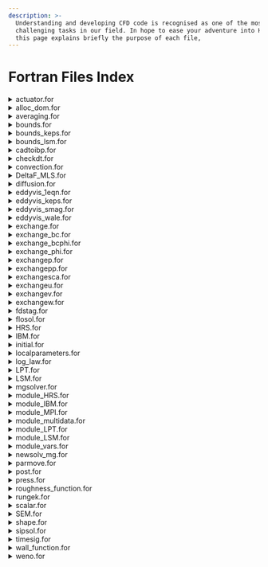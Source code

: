 ```yaml
---
description: >-
  Understanding and developing CFD code is recognised as one of the most
  challenging tasks in our field. In hope to ease your adventure into Hyd code
  this page explains briefly the purpose of each file,
---
```


# Fortran Files Index

<details>

<summary>actuator.for</summary>

_**Purpose:**_ Computational method to represent an array of turbines for a lower cost.

_**Difficulty:**_ Hard | _**The user change likelihood:**_ Unlikely

_**Subroutines:**_

* act\_line\_vatt\_geom
* act\_line\_vatt
* act\_line\_geom
* actuatorline\_initial
* actuatorline
* actuatorline\_FEM

</details>

<details>

<summary>alloc_dom.for</summary>

_**Purpose:**_ Create the computational domain based on infodom.cin and mdmap.cin.

_**Difficulty:**_ Medium | _**The user change likelihood:**_ Very Unlikely

_**Subroutines:**_

* alloc\_dom
* read\_mdmap
* read\_infodom
* datainfo

</details>

<details>

<summary>averaging.for</summary>

_**Purpose:**_ Average all the flow field variables.

_**Difficulty:**_ Easy | _**The user change likelihood:**_ Unlikely

_**Subroutines:**_

* update\_mean
* add\_noise

</details>

<details>

<summary>bounds.for</summary>

_**Purpose:**_ Specific boundary conditions are applied to the flow field.

_**Difficulty:**_ Easy | _**The user change likelihood:**_ Very Likely

_**Subroutines:**_

* boundu
* boundv
* boundw
* boundcoeff

</details>

<details>

<summary>bounds_keps.for</summary>

_**Purpose:**_ Specify boundary conditions for RANS simulations.

_**Difficulty:**_ Easy | _**The user change likelihood:**_ Unlikely

_**Subroutines:**_

* boundksgs
* boundeps

</details>

<details>

<summary>bounds_lsm.for</summary>

_**Purpose:**_ Specify the boundary conditions for LSM simulations.

_**Difficulty:**_ Medium | _**The user change likelihood:**_ Likely

_**Subroutines:**_

* bound\_lsm

</details>

<details>

<summary>cadtoibp.for</summary>

_**Purpose:**_ Transform GMsh (.msh) or CAD (.STEP) into Hydro3D geometric file.

_**Difficulty:**_ High | _**The user change likelihood:**_ Very Unlikely

_**Subroutines:**_

* cadtoibps
* create\_gmsh\_file
* octree\_cmshtoibps
* read\_gmsh\_geometry
* octree\_domain
* octmesh\_export
* ibps\_removal
* geom\_export

</details>

<details>

<summary>checkdt.for</summary>

_**Purpose:**_ Check the CFL and adapt the time step size if set up as variable in control.cin

_**Difficulty:**_ Medium | _**The user change likelihood:**_ Very Unlikely

_**Subroutines:**_

* checkdt

</details>

<details>

<summary>convection.for</summary>

_**Purpose:**_ Numerical discretization of the convection term N-S.

_**Difficulty:**_ Medium | _**The user change likelihood:**_ Very Unlikely

_**Subroutines:**_

* convection

</details>

<details>

<summary>DeltaF_MLS.for</summary>

_**Purpose:**_ Calculate the delta interpolation function to couple Lagrangian points and the Eulerian mesh.

_**Difficulty:**_ Medium | _**The user change likelihood:**_ Very Unlikely

_**Subroutines:**_

* shapefunction\_mls
* kerneltododer
* forma3dder
* Back\_Substitution

</details>

<details>

<summary>diffusion.for</summary>

_**Purpose:**_ Numerical discretization of the diffusion term N-S.

_**Difficulty:**_ Medium | _**The user change likelihood:**_ Very Unlikely

_**Subroutines:**_

* diffusion

</details>

<details>

<summary>eddyvis_1eqn.for</summary>

_**Purpose:**_ Calculate the SGS viscosity created by the turbulence lower than the filter. Using the one-equation.

_**Difficulty:**_ Medium | _**The user change likelihood:**_ Very Unlikely

_**Subroutines:**_

* eddyv\_1eqn

</details>

<details>

<summary>eddyvis_keps.for</summary>

_**Purpose:**_ Calculate the SGS viscosity created by the turbulence lower than the filter. For RANS.

_**Difficulty:**_ Medium | _**The user change likelihood:**_ Very Unlikely

_**Subroutines:**_

* eddyv\_keps
* eddyv\_k
* eddyv\_eps

</details>

<details>

<summary>eddyvis_smag.for</summary>

_**Purpose:**_ Calculate the SGS viscosity created by the turbulence lower than the filter. Using the Smagorosky equation.

_**Difficulty:**_ Medium | _**The user change likelihood:**_ Very Unlikely

_**Subroutines:**_

* eddyv\_smag
* tauw\_noslip

</details>

<details>

<summary>eddyvis_wale.for</summary>

_**Purpose:**_ Calculate the SGS viscosity created by the turbulence lower than the filter. Using the WALE algorithm.

_**Difficulty:**_ Medium | _**The user change likelihood:**_ Very Unlikely

_**Subroutines:**_

* eddyv\_wale

</details>

<details>

<summary>exchange.for</summary>

_**Purpose:**_ Menu to select the variable to exchange between the ghost-cell using MPI.

_**Difficulty:**_ Medium | _**The user change likelihood:**_ Unlikely

_**Subroutines:**_

* exchange
* exchangesmlvl

</details>

<details>

<summary>exchange_bc.for</summary>

_**Purpose:**_ Used for periodic boundaries to exchange data between the inlet and outlet of the main domain.

_**Difficulty:**_ High | _**The user change likelihood:**_ Very Unlikely

_**Subroutines:**_

* exchange\_bc

</details>

<details>

<summary>exchange_bcphi.for</summary>

_**Purpose:**_ Used for periodic boundaries to exchange free-surface data between the inlet and outlet of the main domain.

_**Difficulty:**_ High | _**The user change likelihood:**_ Very Unlikely

_**Subroutines:**_

* exchange\_bcphi

</details>

<details>

<summary>exchange_phi.for</summary>

_**Purpose:**_ Exchange the phi variable (free-surface) between the neighbouring subdomain ghost-cells using the MPI.

_**Difficulty:**_ High | _**The user change likelihood:**_ Very Unlikely

_**Subroutines:**_

* exchange\_phi

</details>

<details>

<summary>exchangep.for</summary>

_**Purpose:**_ Exchange the p variable (pressure) between the neighbouring subdomain ghost-cells using the MPI.

_**Difficulty:**_ High | _**The user change likelihood:**_ Very Unlikely

_**Subroutines:**_

* exchangep

</details>

<details>

<summary>exchangepp.for</summary>

_**Purpose:**_ Exchange the pp variable (pseudo-pressure) between the neighbouring subdomain ghost-cells using the MPI.

_**Difficulty:**_ High | _**The user change likelihood:**_ Very Unlikely

_**Subroutines:**_

* exchangepp
* exchbc\_mgpp

</details>

<details>

<summary>exchangesca.for</summary>

_**Purpose:**_ Exchange the sca variable (scalar) between the neighbouring subdomain ghost-cells using the MPI.

_**Difficulty:**_ High | _**The user change likelihood:**_ Very Unlikely

_**Subroutines:**_

* exchangesca

</details>

<details>

<summary>exchangeu.for</summary>

_**Purpose:**_ Exchange the u variable (streamwise-velocity) between the neighbouring subdomain ghost-cells using the MPI.

_**Difficulty:**_ High | _**The user change likelihood:**_ Very Unlikely

_**Subroutines:**_

* exchangeu

</details>

<details>

<summary>exchangev.for</summary>

_**Purpose:**_ Exchange the v variable (spanwise-velocity) between the neighbouring subdomain ghost-cells using the MPI.

_**Difficulty:**_ High | _**The user change likelihood:**_ Very Unlikely

_**Subroutines:**_

* exchangev

</details>

<details>

<summary>exchangew.for</summary>

_**Purpose:**_ Exchange the w variable (vertical-velocity) between the neighbouring subdomain ghost-cells using the MPI.

_**Difficulty:**_ High | _**The user change likelihood:**_ Very Unlikely

_**Subroutines:**_

* exchangew

</details>

<details>

<summary>fdstag.for</summary>

_**Purpose:**_ The main skeleton of the code to run the simulations.

_**Difficulty:**_ Easy | _**The user change likelihood:**_ Very Likely

</details>

<details>

<summary>flosol.for</summary>

_**Purpose:**_ Squeletton to run each time-step.

_**Difficulty:**_ Easy | _**The user change likelihood:**_ Very Likely

_**Subroutines:**_

* flosol

</details>

<details>

<summary>HRS.for</summary>

_**Purpose:**_ Prescribe mass inflow or outflow at a specific domain location.

_**Difficulty:**_ Medium | _**The user change likelihood:**_ Likely

_**Subroutines:**_

* read\_hrs\_input\_data
* bc\_human\_initial
* bc\_human\_u
* bc\_human\_v
* bc\_human\_w
* bc\_human\_s

</details>

<details>

<summary>IBM.for</summary>

_**Purpose:**_ Perform the IBM to enforce a no-slip condition at the Lagrangian boundary of a geometry.

_**Difficulty:**_ High | _**The user change likelihood:**_ Unlikely

_**Subroutines:**_

* imb\_initial
* imb\_alpha0
* parloc\_initial
* ib\_previous
* ibm
* partloc
* deltah
* imb\_openmp
* caldrag
* imb\_pressure
* imb\_fem
* imb\_fem\_oneblade
* imb\_vel\_zero
* imb\_averaging

</details>

<details>

<summary>initial.for</summary>

_**Purpose:**_ Initialise most of the variable and initial field conditions of the simulation.

_**Difficulty:**_ Medium | _**The user change likelihood:**_ Very Likely

_**Subroutines:**_

* read\_control
* initial
* iniflux
* correctoutflux
* initflowfield

</details>

<details>

<summary>localparameters.for</summary>

_**Purpose:**_ Evaluate the multigrid level at which the simulation can be run. Check the LMR mapping.

_**Difficulty:**_ Medium | _**The user change likelihood:**_ Very Unlikely

_**Subroutines:**_

* localparameter

</details>

<details>

<summary>log_law.for</summary>

_**Purpose:**_ Provide log\_law boundary condition at each time step.

_**Difficulty:**_ Medium | _**The user change likelihood:**_ Unlikely

_**Subroutines:**_

* log\_law

</details>

<details>

<summary>LPT.for</summary>

_**Purpose:**_ Initialise and perform the calculation for Lagrangian particles.

_**Difficulty:**_ High | _**The user change likelihood:**_ Unlikely

_**Subroutines:**_

* alloc\_pt
* release\_pt
* init\_particle
* tecplot
* tecparticle
* particle\_tracking
* final\_lpt
* mpi\_pt

</details>

<details>

<summary>LSM.for</summary>

_**Purpose:**_ Initialise and perform the free-surface calculation at each time step.

_**Difficulty:**_ High | _**The user change likelihood:**_ Unlikely

_**Subroutines:**_

* read\_lsm\_input\_data
* initial\_lsm\_3d\_channel
* lsm\_3d
* dphi\_a\_v\_3d
* tvd\_rk\_reinit
* dphi\_for\_reinit
* hj\_weno\_dxplus\_3d
* hj\_weno\_dxminus\_3d
* hj\_weno\_dyplus\_3d
* hj\_weno\_dyminus\_3d
* hj\_weno\_dzplus\_3d
* hj\_weno\_dzminus\_3d
* heaviside

</details>

<details>

<summary>mgsolver.for</summary>

_**Purpose:**_ Calculate the pressure from the velocity field using the poisson-pressure solver.

_**Difficulty:**_ High | _**The user change likelihood:**_ Unlikely

_**Subroutines:**_

* coef
* mgkcyc
* mgrelax
* mgrestr
* mgcorr
* mgbound

</details>

<details>

<summary>module_HRS.for</summary>

_**Purpose:**_ Declare global variables for the HRS.

_**Difficulty:**_ Easy | _**The user change likelihood:**_ Very Likely

_**Module:**_

* hrs

</details>

<details>

<summary>module_IBM.for</summary>

_**Purpose:**_ Declare global variables for the IBM.

_**Difficulty:**_ Easy | _**The user change likelihood:**_ Very Likely

_**Module:**_

* imb

</details>

<details>

<summary>module_MPI.for</summary>

_**Purpose:**_ Declare and initialise global variables for the MESSAGE PASSING INTERFACE.

_**Difficulty:**_ Easy | _**The user change likelihood:**_ Very Likely

_**Module:**_

* mpi

_**Subroutines:**_

* init\_parallelisation
* end\_parallelisation

</details>

<details>

<summary>module_multidata.for</summary>

_**Purpose:**_ Declare the Eulerian structure dom(ib) variables.

_**Difficulty:**_ Easy | _**The user change likelihood:**_ Very Likely

_**Module:**_

* multidata

</details>

<details>

<summary>module_LPT.for</summary>

_**Purpose:**_ Declare global variables for the LPT.

_**Difficulty:**_ Easy | _**The user change likelihood:**_ Very Likely

_**Module:**_

* lpt

</details>

<details>

<summary>module_LSM.for</summary>

_**Purpose:**_ Declare global variables for the LSM.

_**Difficulty:**_ Easy | _**The user change likelihood:**_ Very Likely

_**Module:**_

* lsm

</details>

<details>

<summary>module_vars.for</summary>

_**Purpose:**_ Declare global variables for the basic simulations.

_**Difficulty:**_ Easy | _**The user change likelihood:**_ Very Likely

_**Module:**_

* vars

</details>

<details>

<summary>newsolv_mg.for</summary>

_**Purpose:**_ Run iteratively the poisson-pressure solver, and export the step print.

_**Difficulty:**_ Very High | _**The user change likelihood:**_ Very Unlikely

_**Subroutines:**_

* newsolv\_mg
* plotres

</details>

<details>

<summary>parmove.for</summary>

_**Purpose:**_ Calculation for the bed sedimentation.

_**Difficulty:**_ High | _**The user change likelihood:**_ Unlikely

_**Subroutines:**_

* particle\_init
* particle\_move
* particle\_feedback

</details>

<details>

<summary>post.for</summary>

_**Purpose:**_ Export all the data files of the simulation.

_**Difficulty:**_ Easy | _**The user change likelihood:**_ Very Likely

_**Subroutines:**_

* tecplot\_t
* tecplot\_s
* tecplot\_p
* tec\_turb
* tecplot\_phi
* tecbin
* tec\_instant
* tec\_inst\_plane

</details>

<details>

<summary>press.for</summary>

_**Purpose:**_ Calculate the fractional-step velocity after the pressure-solver. Performed SIP solver.

_**Difficulty:**_ Medium | _**The user change likelihood:**_ Unlikely

_**Subroutines:**_

* calmas
* calvel
* pbound
* pressure\_forcing
* pressure\_1sweep

</details>

<details>

<summary>roughness_function.for</summary>

_**Purpose:**_ Calculate the roughness function for porous beds.

_**Difficulty:**_ Medium | _**The user change likelihood:**_ Very Unlikely

_**Subroutines:**_

* init\_rough
* roughness\_function
* rough\_velocity
* rough\_restart

</details>

<details>

<summary>rungek.for</summary>

_**Purpose:**_ Numerical method for convection and diffusion spatial terms.

_**Difficulty:**_ High | _**The user change likelihood:**_ Very Unlikely

_**Subroutines:**_

* rungek\_conv4th
* runge\_diff4th
* rungek\_conv2nd
* rungek\_convweno
* rungek\_diff2nd

</details>

<details>

<summary>scalar.for</summary>

_**Purpose:**_ Initial and perform the calculation for the scalar fields.

_**Difficulty:**_ High | _**The user change likelihood:**_ Likely

_**Subroutines:**_

* init\_scalar
* ib\_matrix
* scalar\_cal
* velocity\_particle
* exchange\_scal
* mom\_buo

</details>

<details>

<summary>SEM.for</summary>

_**Purpose:**_ Initialise and perform calculations for SEM.

_**Difficulty:**_ High | _**The user change likelihood:**_ Unlikely

_**Subroutines:**_

* sem

</details>

<details>

<summary>shape.for</summary>

_**Purpose:**_ Create specific shapes geometry.

_**Difficulty:**_ Medium | _**The user change likelihood:**_ Unlikely

_**Subroutines:**_

* imb\_hemisphere
* imb\_dune
* imb\_cone
* imb\_square
* imb\_cylinder
* imb\_cube
* imb\_sphere
* imb\_file
* imb\_number
* imb\_moved
* imb\_moved\_shades

</details>

<details>

<summary>sipsol.for</summary>

_**Purpose:**_ Perform Stone Implicit Pressure solver.

_**Difficulty:**_ Very High | _**The user change likelihood:**_ Very Unlikely

_**Subroutines:**_

* sipsol

</details>

<details>

<summary>timesig.for</summary>

_**Purpose:**_ Export the variables for each probe.

_**Difficulty:**_ Easy | _**The user change likelihood:**_ Likely

_**Subroutines:**_

* sipsol

</details>

<details>

<summary>wall_function.for</summary>

_**Purpose:**_ Calculate wall-function boundary conditions.

_**Difficulty:**_ Easy | _**The user change likelihood:**_ Unlikely

_**Subroutines:**_

* wall\_function

</details>

<details>

<summary>weno.for</summary>

_**Purpose:**_ Perform the WENO differencing scheme.

_**Difficulty:**_ Very High | _**The user change likelihood:**_ Very Unlikely

_**Subroutines:**_

* hj\_weno\_dx
* hj\_weno\_dy
* hj\_weno\_dz

</details>
